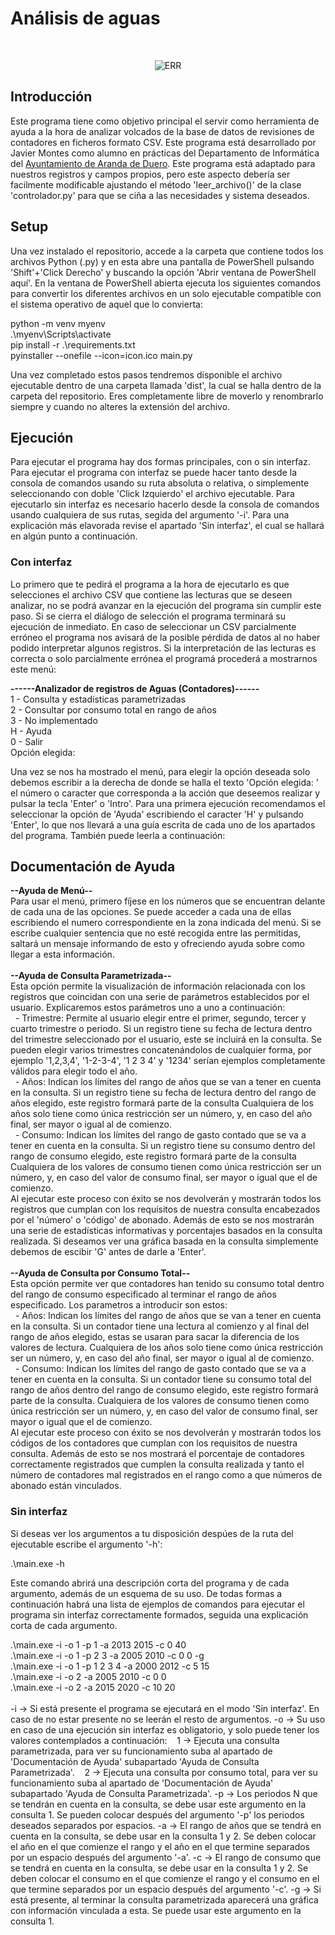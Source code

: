 # Análisis de aguas
<br/>
<p align="center"><img src="./icon.ico" alt="ERR"></p>

## Introducción
Este programa tiene como objetivo principal el servir como herramienta de ayuda a la hora de analizar volcados de la base de datos de revisiones de contadores en ficheros formato CSV. Este programa está desarrollado por Javier Montes como alumno en prácticas del Departamento de Informática del [Ayuntamiento de Aranda de Duero](https://www.arandadeduero.es/).
Este programa está adaptado para nuestros registros y campos propios, pero este aspecto debería ser facilmente modificable ajustando el método 'leer_archivo()' de la clase 'controlador.py' para que se ciña a las necesidades y sistema deseados.
## Setup
Una vez instalado el repositorio, accede a la carpeta que contiene todos los archivos Python (.py) y en esta abre una pantalla de PowerShell pulsando 'Shift'+'Click Derecho' y buscando la opción 'Abrir ventana de PowerShell aquí'. En la ventana de PowerShell abierta ejecuta los siguientes comandos para convertir los diferentes archivos en un solo ejecutable compatible con el sistema operativo de aquel que lo convierta:

<p align="left">
    python -m venv myenv<br/>
    .\myenv\Scripts\activate<br/>
    pip install -r .\requirements.txt<br/>
    pyinstaller --onefile --icon=icon.ico main.py
</p>

Una vez completado estos pasos tendremos disponible el archivo ejecutable dentro de una carpeta llamada 'dist', la cual se halla dentro de la carpeta del repositorio. Eres completamente libre de moverlo y renombrarlo siempre y cuando no alteres la extensión del archivo.
## Ejecución
Para ejecutar el programa hay dos formas principales, con o sin interfaz. Para ejecutar el programa con interfaz se puede hacer tanto desde la consola de comandos usando su ruta absoluta o relativa, o simplemente seleccionando con doble 'Click Izquierdo' el archivo ejecutable. Para ejecutarlo sin interfaz  es necesario hacerlo desde la consola de comandos usando cualquiera de sus rutas, segida del argumento '-i'. Para una explicación más elavorada revise el apartado 'Sin interfaz', el cual se hallará en algún punto a continuación.
### Con interfaz
Lo primero que te pedirá el programa a la hora de ejecutarlo es que selecciones el archivo CSV que contiene las lecturas que se deseen analizar, no se podrá avanzar en la ejecución del programa sin cumplir este paso. Si se cierra el diálogo de selección el programa terminará su ejecución de inmediato. En caso de seleccionar un CSV parcialmente erróneo el programa nos avisará de la posible pérdida de datos al no haber podido interpretar algunos registros. Si la interpretación de las lecturas es correcta o solo parcialmente errónea el programá procederá a mostrarnos este menú:

<p align="left">
    <b>------Analizador de registros de Aguas (Contadores)------</b> <br/>
     1 - Consulta y estadísticas parametrizadas <br/>
     2 - Consultar por consumo total en rango de años <br/>
     3 - No implementado <br/>
     H - Ayuda <br/>
     0 - Salir <br/>
    Opción elegida:
</p>

Una vez se nos ha mostrado el menú, para elegir la opción deseada solo debemos escribir a la derecha de donde se halla el texto 'Opción elegida: ' el número o caracter que corresponda a la acción que deseemos realizar y pulsar la tecla 'Enter' o 'Intro'. Para una primera ejecución recomendamos el seleccionar la opción de 'Ayuda' escribiendo el caracter 'H' y pulsando 'Enter', lo que nos llevará a una guía escrita de cada uno de los apartados del programa. También puede leerla a continuación:

<p align="left">
    <h2>Documentación de Ayuda</h2>
    <b>--Ayuda de Menú--</b><br/>
    Para usar el menú, primero fíjese en los números que se encuentran delante de cada una de las opciones. Se puede acceder a cada una de ellas escribiendo el numero correspondiente en la zona indicada del menú. Si se escribe cualquier sentencia que no esté recogida entre las permitidas, saltará un mensaje informando de esto y ofreciendo ayuda sobre como llegar a esta información.<br/><br/>
    <b>--Ayuda de Consulta Parametrizada--</b><br/>
  Esta opción permite la visualización de información relacionada con los registros que coincidan con una serie de parámetros establecidos por el usuario. Explicaremos estos parámetros uno a uno a continuación:<br/>
    &nbsp;&nbsp;- Trimestre: Permite al usuario elegir entre el primer, segundo, tercer y cuarto trimestre o periodo. Si un registro tiene su fecha de lectura dentro del trimestre seleccionado por el usuario, este se incluirá en la consulta. Se pueden elegir varios trimestres concatenándolos de cualquier forma, por ejemplo '1,2,3,4', '1-2-3-4', '1 2 3 4' y '1234' serían ejemplos completamente válidos para elegir todo el año.<br/>
    &nbsp;&nbsp;- Años: Indican los límites del rango de años que se van a tener en cuenta en la consulta. Si un registro tiene su fecha de lectura dentro del rango de años elegido, este registro formará parte de la consulta Cualquiera de los años solo tiene como única restricción ser un número, y, en caso del año final, ser mayor o igual al de comienzo.<br/>
    &nbsp;&nbsp;- Consumo: Indican los límites del rango de gasto contado que se va a tener en cuenta en la consulta. Si un registro tiene su consumo dentro del rango de consumo elegido, este registro formará parte de la consulta Cualquiera de los valores de consumo tienen como única restricción ser un número, y, en caso del valor de consumo final, ser mayor o igual que el de comienzo.<br/>
    Al ejecutar este proceso con éxito se nos devolverán y mostrarán todos los registros que cumplan con los requisitos de nuestra consulta encabezados por el 'número' o 'código' de abonado. Además de esto se nos mostrarán una serie de estadísticas informativas y porcentajes basados en la consulta realizada. Si deseamos ver una gráfica basada en la consulta simplemente debemos de escibir 'G' antes de darle a 'Enter'.<br/><br/>
    <b>--Ayuda de Consulta por Consumo Total--</b><br/>
    Esta opción permite ver que contadores han tenido su consumo total dentro del rango de consumo especificado al terminar el rango de años especificado. Los parametros a introducir son estos: <br/>
    &nbsp;&nbsp;- Años: Indican los límites del rango de años que se van a tener en cuenta en la consulta. Si un contador tiene una lectura al comienzo y al final del rango de años elegido, estas se usaran para sacar la diferencia de los valores de lectura. Cualquiera de los años solo tiene como única restricción ser un número, y, en caso del año final, ser mayor o igual al de comienzo.<br/>
    &nbsp;&nbsp;- Consumo: Indican los límites del rango de gasto contado que se va a tener en cuenta en la consulta. Si un contador tiene su consumo total del rango de años dentro del rango de consumo elegido, este registro formará parte de la consulta. Cualquiera de los valores de consumo tienen como única restricción ser un número, y, en caso del valor de consumo final, ser mayor o igual que el de comienzo. <br/>
    Al ejecutar este proceso con éxito se nos devolverán y mostrarán todos los códigos de los contadores que cumplan con los requisitos de nuestra consulta. Además de esto se nos mostrará el porcentaje de contadores correctamente registrados que cumplen la consulta realizada y tanto el número de contadores mal registrados en el rango como a que números de abonado están vinculados. <br/>
</p>

### Sin interfaz
Si deseas ver los argumentos a tu disposición despúes de la ruta del ejecutable escribe el argumento '-h':

<p align="left">
    .\main.exe -h
</p>

Este comando abrirá una descripción corta del programa y de cada argumento, además de un esquema de su uso. De todas formas a continuación habrá una lista de ejemplos de comandos para ejecutar el programa sin interfaz correctamente formados, seguida una explicación corta de cada argumento.

<p align="left">
    .\main.exe -i -o 1 -p 1 -a 2013 2015 -c 0 40<br/>
    .\main.exe -i -o 1 -p 2 3 -a 2005 2010 -c 0 0 -g<br/>
    .\main.exe -i -o 1 -p 1 2 3 4 -a 2000 2012 -c 5 15<br/>
    .\main.exe -i -o 2 -a 2005 2010 -c 0 0<br/>
    .\main.exe -i -o 2 -a 2015 2020 -c 10 20<br/><br/>
    -i -> Si está presente el programa se ejecutará en el modo 'Sin interfaz'. En caso de no estar presente no se leerán el resto de argumentos.
    -o -> Su uso en caso de una ejecución sin interfaz es obligatorio, y solo puede tener los valores contemplados a continuación:
    &nbsp;&nbsp;&nbsp;1 -> Ejecuta una consulta parametrizada, para ver su funcionamiento suba al apartado de 'Documentación de Ayuda' subapartado 'Ayuda de Consulta Parametrizada'.
    &nbsp;&nbsp;&nbsp;2 -> Ejecuta una consulta por consumo total, para ver su funcionamiento suba al apartado de 'Documentación de Ayuda' subapartado 'Ayuda de Consulta Parametrizada'.
    -p -> Los periodos N que se tendrán en cuenta en la consulta, se debe usar este argumento en la consulta 1. Se pueden colocar después del argumento '-p' los periodos deseados separados por espacios.
    -a -> El rango de años que se tendrá en cuenta en la consulta, se debe usar en la consulta 1 y 2. Se deben colocar el año en el que comienze el rango y el año en el que termine separados por un espacio después del argumento '-a'.
    -c -> El rango de consumo que se tendrá en cuenta en la consulta, se debe usar en la consulta 1 y 2. Se deben colocar el consumo en el que comienze el rango y el consumo en el que termine separados por un espacio después del argumento '-c'.
    -g -> Si está presente, al terminar la consulta parametrizada aparecerá una gráfica con información vinculada a esta. Se puede usar este argumento en la consulta 1.
</p>
